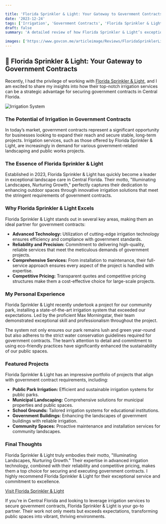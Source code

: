 ```yaml
---

title: 'Florida Sprinkler & Light: Your Gateway to Government Contracts'
date: '2023-12-24'
tags: ['Irrigation', 'Government Contracts', 'Florida Sprinkler & Light', 'Review', 'Landscape Care']
draft: false
summary: 'A detailed review of how Florida Sprinkler & Light’s exceptional irrigation services can help secure lucrative government contracts in Central Florida.'

images: ['https://www.govcon.me/articleimage/Reviews/FloridaSprinklerLight.webp']
---
```


## 🌟 Florida Sprinkler & Light: Your Gateway to Government Contracts

Recently, I had the privilege of working with [Florida Sprinkler & Light](https://www.floridasprinklerlight.com/), and I am excited to share my insights into how their top-notch irrigation services can be a strategic advantage for securing government contracts in Central Florida.

![Irrigation System](https://www.floridasprinklerlight.com/FSL_logo.jpg)

### The Potential of Irrigation in Government Contracts

In today’s market, government contracts represent a significant opportunity for businesses looking to expand their reach and secure stable, long-term projects. Irrigation services, such as those offered by Florida Sprinkler & Light, are increasingly in demand for various government-related landscaping and public works projects.

### The Essence of Florida Sprinkler & Light

Established in 2023, Florida Sprinkler & Light has quickly become a leader in exceptional landscape care in Central Florida. Their motto, "Illuminating Landscapes, Nurturing Growth," perfectly captures their dedication to enhancing outdoor spaces through innovative irrigation solutions that meet the stringent requirements of government contracts.

### Why Florida Sprinkler & Light Excels

Florida Sprinkler & Light stands out in several key areas, making them an ideal partner for government contracts:

- **Advanced Technology:** Utilization of cutting-edge irrigation technology ensures efficiency and compliance with government standards.
- **Reliability and Precision:** Commitment to delivering high-quality, reliable services that meet the meticulous demands of government projects.
- **Comprehensive Services:** From installation to maintenance, their full-service approach ensures every aspect of the project is handled with expertise.
- **Competitive Pricing:** Transparent quotes and competitive pricing structures make them a cost-effective choice for large-scale projects.

### My Personal Experience

Florida Sprinkler & Light recently undertook a project for our community park, installing a state-of-the-art irrigation system that exceeded our expectations. Led by the proficient Max Morningstar, their team demonstrated exceptional skill and professionalism throughout the project.

The system not only ensures our park remains lush and green year-round but also adheres to the strict water conservation guidelines required for government contracts. The team’s attention to detail and commitment to using eco-friendly practices have significantly enhanced the sustainability of our public spaces.

### Featured Projects

Florida Sprinkler & Light has an impressive portfolio of projects that align with government contract requirements, including:

- **Public Park Irrigation:** Efficient and sustainable irrigation systems for public parks.
- **Municipal Landscaping:** Comprehensive solutions for municipal properties and public spaces.
- **School Grounds:** Tailored irrigation systems for educational institutions.
- **Government Buildings:** Enhancing the landscapes of government buildings with reliable irrigation.
- **Community Spaces:** Proactive maintenance and installation services for community landscapes.

### Final Thoughts

Florida Sprinkler & Light truly embodies their motto, "Illuminating Landscapes, Nurturing Growth." Their expertise in advanced irrigation technology, combined with their reliability and competitive pricing, makes them a top choice for securing and executing government contracts. I highly recommend Florida Sprinkler & Light for their exceptional service and commitment to excellence.

[Visit Florida Sprinkler & Light](https://www.floridasprinklerlight.com/)

If you're in Central Florida and looking to leverage irrigation services to secure government contracts, Florida Sprinkler & Light is your go-to partner. Their work not only meets but exceeds expectations, transforming public spaces into vibrant, thriving environments.
